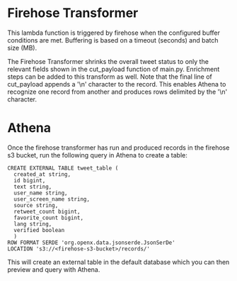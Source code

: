 # Firehose Transformer

This lambda function is triggered by firehose when the configured buffer conditions are met.  Buffering is based on a timeout (seconds) and batch size (MB).  

The Firehose Transformer shrinks the overall tweet status to only the relevant fields shown in the cut_payload function of main.py.  Enrichment steps can be added to this transform as well.  Note that the final line of cut_payload appends a '\n' character to the record.  This enables Athena to recognize one record from another and produces rows delimited by the '\n' character.  

# Athena

Once the firehose transformer has run and produced records in the firehose s3 bucket, run the following query in Athena to create a table:
```
CREATE EXTERNAL TABLE tweet_table (
  created_at string,
  id bigint,
  text string,
  user_name string,
  user_screen_name string,
  source string,
  retweet_count bigint,
  favorite_count bigint,
  lang string,
  verified boolean
  )           
ROW FORMAT SERDE 'org.openx.data.jsonserde.JsonSerDe'
LOCATION 's3://<firehose-s3-bucket>/records/'
```

This will create an external table in the default database which you can then preview and query with Athena.